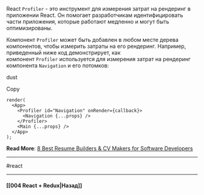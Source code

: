 React `Profiler` - это инструмент для измерения затрат на рендеринг в приложении React. Он помогает разработчикам идентифицировать части приложения, которые работают медленно и могут быть оптимизированы.

Компонент `Profiler` может быть добавлен в любом месте дерева компонентов, чтобы измерить затраты на его рендеринг. Например, приведенный ниже код демонстрирует, как компонент `Profiler` используется для измерения затрат на рендеринг компонента `Navigation` и его потомков:

dust

Copy

```
render(
  <App>
    <Profiler id="Navigation" onRender={callback}>
      <Navigation {...props} />
    </Profiler>
    <Main {...props} />
  </App>
);
```

**Read More**: [8 Best Resume Builders & CV Makers for Software Developers](https://arc.dev/developer-blog/best-resume-builders/)


____
#react

____

#### [[004 React + Redux|Назад]]